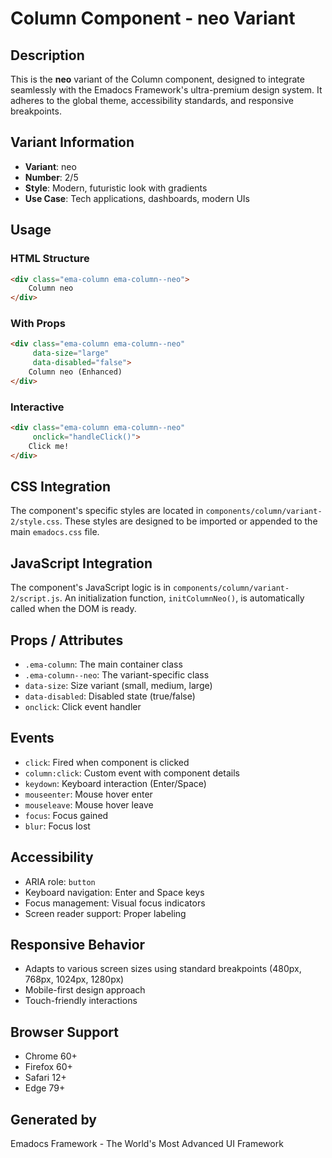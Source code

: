 # Column Component - neo Variant

## Description
This is the **neo** variant of the Column component, designed to integrate seamlessly with the Emadocs Framework's ultra-premium design system. It adheres to the global theme, accessibility standards, and responsive breakpoints.

## Variant Information
- **Variant**: neo
- **Number**: 2/5
- **Style**: Modern, futuristic look with gradients
- **Use Case**: Tech applications, dashboards, modern UIs

## Usage

### HTML Structure
```html
<div class="ema-column ema-column--neo">
    Column neo
</div>
```

### With Props
```html
<div class="ema-column ema-column--neo" 
     data-size="large" 
     data-disabled="false">
    Column neo (Enhanced)
</div>
```

### Interactive
```html
<div class="ema-column ema-column--neo" 
     onclick="handleClick()">
    Click me!
</div>
```

## CSS Integration
The component's specific styles are located in `components/column/variant-2/style.css`. These styles are designed to be imported or appended to the main `emadocs.css` file.

## JavaScript Integration
The component's JavaScript logic is in `components/column/variant-2/script.js`. An initialization function, `initColumnNeo()`, is automatically called when the DOM is ready.

## Props / Attributes
- `.ema-column`: The main container class
- `.ema-column--neo`: The variant-specific class
- `data-size`: Size variant (small, medium, large)
- `data-disabled`: Disabled state (true/false)
- `onclick`: Click event handler

## Events
- `click`: Fired when component is clicked
- `column:click`: Custom event with component details
- `keydown`: Keyboard interaction (Enter/Space)
- `mouseenter`: Mouse hover enter
- `mouseleave`: Mouse hover leave
- `focus`: Focus gained
- `blur`: Focus lost

## Accessibility
- ARIA role: `button`
- Keyboard navigation: Enter and Space keys
- Focus management: Visual focus indicators
- Screen reader support: Proper labeling

## Responsive Behavior
- Adapts to various screen sizes using standard breakpoints (480px, 768px, 1024px, 1280px)
- Mobile-first design approach
- Touch-friendly interactions

## Browser Support
- Chrome 60+
- Firefox 60+
- Safari 12+
- Edge 79+

## Generated by
Emadocs Framework - The World's Most Advanced UI Framework
